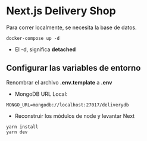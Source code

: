 # Next.js Delivery Shop

Para correr localmente, se necesita la base de datos.

```
docker-compose up -d
```

- El -d, significa **detached**

## Configurar las variables de entorno

Renombrar el archivo **.env.template** a **.env**

- MongoDB URL Local:

```
MONGO_URL=mongodb://localhost:27017/deliverydb
```

- Reconstruir los módulos de node y levantar Next

```
yarn install
yarn dev
```
